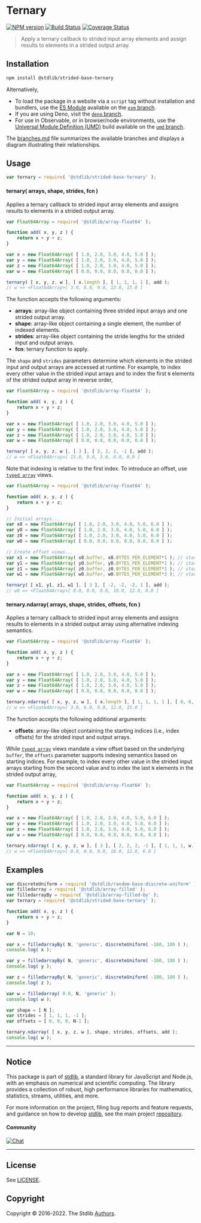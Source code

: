 <!--

@license Apache-2.0

Copyright (c) 2020 The Stdlib Authors.

Licensed under the Apache License, Version 2.0 (the "License");
you may not use this file except in compliance with the License.
You may obtain a copy of the License at

   http://www.apache.org/licenses/LICENSE-2.0

Unless required by applicable law or agreed to in writing, software
distributed under the License is distributed on an "AS IS" BASIS,
WITHOUT WARRANTIES OR CONDITIONS OF ANY KIND, either express or implied.
See the License for the specific language governing permissions and
limitations under the License.

-->

# Ternary

[![NPM version][npm-image]][npm-url] [![Build Status][test-image]][test-url] [![Coverage Status][coverage-image]][coverage-url] <!-- [![dependencies][dependencies-image]][dependencies-url] -->

> Apply a ternary callback to strided input array elements and assign results to elements in a strided output array.

<section class="intro">

</section>

<!-- /.intro -->

<section class="installation">

## Installation

```bash
npm install @stdlib/strided-base-ternary
```

Alternatively,

-   To load the package in a website via a `script` tag without installation and bundlers, use the [ES Module][es-module] available on the [`esm` branch][esm-url].
-   If you are using Deno, visit the [`deno` branch][deno-url].
-   For use in Observable, or in browser/node environments, use the [Universal Module Definition (UMD)][umd] build available on the [`umd` branch][umd-url].

The [branches.md][branches-url] file summarizes the available branches and displays a diagram illustrating their relationships.

</section>

<section class="usage">

## Usage

```javascript
var ternary = require( '@stdlib/strided-base-ternary' );
```

#### ternary( arrays, shape, strides, fcn )

Applies a ternary callback to strided input array elements and assigns results to elements in a strided output array.

```javascript
var Float64Array = require( '@stdlib/array-float64' );

function add( x, y, z ) {
    return x + y + z;
}

var x = new Float64Array( [ 1.0, 2.0, 3.0, 4.0, 5.0 ] );
var y = new Float64Array( [ 1.0, 2.0, 3.0, 4.0, 5.0 ] );
var z = new Float64Array( [ 1.0, 2.0, 3.0, 4.0, 5.0 ] );
var w = new Float64Array( [ 0.0, 0.0, 0.0, 0.0, 0.0 ] );

ternary( [ x, y, z, w ], [ x.length ], [ 1, 1, 1, 1 ], add );
// w => <Float64Array>[ 3.0, 6.0, 9.0, 12.0, 15.0 ]
```

The function accepts the following arguments:

-   **arrays**: array-like object containing three strided input arrays and one strided output array.
-   **shape**: array-like object containing a single element, the number of indexed elements.
-   **strides**: array-like object containing the stride lengths for the strided input and output arrays.
-   **fcn**: ternary function to apply.

The `shape` and `strides` parameters determine which elements in the strided input and output arrays are accessed at runtime. For example, to index every other value in the strided input arrays and to index the first `N` elements of the strided output array in reverse order,

```javascript
var Float64Array = require( '@stdlib/array-float64' );

function add( x, y, z ) {
    return x + y + z;
}

var x = new Float64Array( [ 1.0, 2.0, 3.0, 4.0, 5.0 ] );
var y = new Float64Array( [ 1.0, 2.0, 3.0, 4.0, 5.0 ] );
var z = new Float64Array( [ 1.0, 2.0, 3.0, 4.0, 5.0 ] );
var w = new Float64Array( [ 0.0, 0.0, 0.0, 0.0, 0.0 ] );

ternary( [ x, y, z, w ], [ 3 ], [ 2, 2, 2, -1 ], add );
// w => <Float64Array>[ 15.0, 9.0, 3.0, 0.0, 0.0 ]
```

Note that indexing is relative to the first index. To introduce an offset, use [`typed array`][mdn-typed-array] views.

```javascript
var Float64Array = require( '@stdlib/array-float64' );

function add( x, y, z ) {
    return x + y + z;
}

// Initial arrays...
var x0 = new Float64Array( [ 1.0, 2.0, 3.0, 4.0, 5.0, 6.0 ] );
var y0 = new Float64Array( [ 1.0, 2.0, 3.0, 4.0, 5.0, 6.0 ] );
var z0 = new Float64Array( [ 1.0, 2.0, 3.0, 4.0, 5.0, 6.0 ] );
var w0 = new Float64Array( [ 0.0, 0.0, 0.0, 0.0, 0.0, 0.0 ] );

// Create offset views...
var x1 = new Float64Array( x0.buffer, x0.BYTES_PER_ELEMENT*1 ); // start at 2nd element
var y1 = new Float64Array( y0.buffer, y0.BYTES_PER_ELEMENT*1 ); // start at 2nd element
var z1 = new Float64Array( z0.buffer, z0.BYTES_PER_ELEMENT*1 ); // start at 2nd element
var w1 = new Float64Array( w0.buffer, w0.BYTES_PER_ELEMENT*3 ); // start at 4th element

ternary( [ x1, y1, z1, w1 ], [ 3 ], [ -2, -2, -2, 1 ], add );
// w0 => <Float64Array>[ 0.0, 0.0, 0.0, 18.0, 12.0, 6.0 ]
```

#### ternary.ndarray( arrays, shape, strides, offsets, fcn )

Applies a ternary callback to strided input array elements and assigns results to elements in a strided output array using alternative indexing semantics.

<!-- eslint-disable max-len -->

```javascript
var Float64Array = require( '@stdlib/array-float64' );

function add( x, y, z ) {
    return x + y + z;
}

var x = new Float64Array( [ 1.0, 2.0, 3.0, 4.0, 5.0 ] );
var y = new Float64Array( [ 1.0, 2.0, 3.0, 4.0, 5.0 ] );
var z = new Float64Array( [ 1.0, 2.0, 3.0, 4.0, 5.0 ] );
var w = new Float64Array( [ 0.0, 0.0, 0.0, 0.0, 0.0 ] );

ternary.ndarray( [ x, y, z, w ], [ x.length ], [ 1, 1, 1, 1 ], [ 0, 0, 0, 0 ], add );
// w => <Float64Array>[ 3.0, 6.0, 9.0, 12.0, 15.0 ]
```

The function accepts the following additional arguments:

-   **offsets**: array-like object containing the starting indices (i.e., index offsets) for the strided input and output arrays.

While [`typed array`][mdn-typed-array] views mandate a view offset based on the underlying `buffer`, the `offsets` parameter supports indexing semantics based on starting indices. For example, to index every other value in the strided input arrays starting from the second value and to index the last `N` elements in the strided output array,

<!-- eslint-disable max-len -->

```javascript
var Float64Array = require( '@stdlib/array-float64' );

function add( x, y, z ) {
    return x + y + z;
}

var x = new Float64Array( [ 1.0, 2.0, 3.0, 4.0, 5.0, 6.0 ] );
var y = new Float64Array( [ 1.0, 2.0, 3.0, 4.0, 5.0, 6.0 ] );
var z = new Float64Array( [ 1.0, 2.0, 3.0, 4.0, 5.0, 6.0 ] );
var w = new Float64Array( [ 0.0, 0.0, 0.0, 0.0, 0.0, 0.0 ] );

ternary.ndarray( [ x, y, z, w ], [ 3 ], [ 2, 2, 2, -1 ], [ 1, 1, 1, w.length-1 ], add );
// w => <Float64Array>[ 0.0, 0.0, 0.0, 18.0, 12.0, 6.0 ]
```

</section>

<!-- /.usage -->

<section class="notes">

</section>

<!-- /.notes -->

<section class="examples">

## Examples

<!-- eslint no-undef: "error" -->

```javascript
var discreteUniform = require( '@stdlib/random-base-discrete-uniform' ).factory;
var filledarray = require( '@stdlib/array-filled' );
var filledarrayBy = require( '@stdlib/array-filled-by' );
var ternary = require( '@stdlib/strided-base-ternary' );

function add( x, y, z ) {
    return x + y + z;
}

var N = 10;

var x = filledarrayBy( N, 'generic', discreteUniform( -100, 100 ) );
console.log( x );

var y = filledarrayBy( N, 'generic', discreteUniform( -100, 100 ) );
console.log( y );

var z = filledarrayBy( N, 'generic', discreteUniform( -100, 100 ) );
console.log( z );

var w = filledarray( 0.0, N, 'generic' );
console.log( w );

var shape = [ N ];
var strides = [ 1, 1, 1, -1 ];
var offsets = [ 0, 0, 0, N-1 ];

ternary.ndarray( [ x, y, z, w ], shape, strides, offsets, add );
console.log( w );
```

</section>

<!-- /.examples -->

<!-- Section for related `stdlib` packages. Do not manually edit this section, as it is automatically populated. -->

<section class="related">

</section>

<!-- /.related -->

<!-- Section for all links. Make sure to keep an empty line after the `section` element and another before the `/section` close. -->


<section class="main-repo" >

* * *

## Notice

This package is part of [stdlib][stdlib], a standard library for JavaScript and Node.js, with an emphasis on numerical and scientific computing. The library provides a collection of robust, high performance libraries for mathematics, statistics, streams, utilities, and more.

For more information on the project, filing bug reports and feature requests, and guidance on how to develop [stdlib][stdlib], see the main project [repository][stdlib].

#### Community

[![Chat][chat-image]][chat-url]

---

## License

See [LICENSE][stdlib-license].


## Copyright

Copyright &copy; 2016-2022. The Stdlib [Authors][stdlib-authors].

</section>

<!-- /.stdlib -->

<!-- Section for all links. Make sure to keep an empty line after the `section` element and another before the `/section` close. -->

<section class="links">

[npm-image]: http://img.shields.io/npm/v/@stdlib/strided-base-ternary.svg
[npm-url]: https://npmjs.org/package/@stdlib/strided-base-ternary

[test-image]: https://github.com/stdlib-js/strided-base-ternary/actions/workflows/test.yml/badge.svg?branch=main
[test-url]: https://github.com/stdlib-js/strided-base-ternary/actions/workflows/test.yml?query=branch:main

[coverage-image]: https://img.shields.io/codecov/c/github/stdlib-js/strided-base-ternary/main.svg
[coverage-url]: https://codecov.io/github/stdlib-js/strided-base-ternary?branch=main

<!--

[dependencies-image]: https://img.shields.io/david/stdlib-js/strided-base-ternary.svg
[dependencies-url]: https://david-dm.org/stdlib-js/strided-base-ternary/main

-->

[chat-image]: https://img.shields.io/gitter/room/stdlib-js/stdlib.svg
[chat-url]: https://gitter.im/stdlib-js/stdlib/

[stdlib]: https://github.com/stdlib-js/stdlib

[stdlib-authors]: https://github.com/stdlib-js/stdlib/graphs/contributors

[umd]: https://github.com/umdjs/umd
[es-module]: https://developer.mozilla.org/en-US/docs/Web/JavaScript/Guide/Modules

[deno-url]: https://github.com/stdlib-js/strided-base-ternary/tree/deno
[umd-url]: https://github.com/stdlib-js/strided-base-ternary/tree/umd
[esm-url]: https://github.com/stdlib-js/strided-base-ternary/tree/esm
[branches-url]: https://github.com/stdlib-js/strided-base-ternary/blob/main/branches.md

[stdlib-license]: https://raw.githubusercontent.com/stdlib-js/strided-base-ternary/main/LICENSE

[mdn-typed-array]: https://developer.mozilla.org/en-US/docs/Web/JavaScript/Reference/Global_Objects/TypedArray

</section>

<!-- /.links -->
